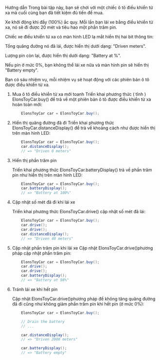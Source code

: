 Hướng dẫn
Trong bài tập này, bạn sẽ chơi với một chiếc ô tô điều khiển từ xa mà cuối cùng bạn đã tiết kiệm đủ tiền để mua.

Xe khởi động khi đầy (100%) ắc quy. Mỗi lần bạn lái xe bằng điều khiển từ xa, nó sẽ đi được 20 mét và tiêu hao một phần trăm pin.

Chiếc xe điều khiển từ xa có màn hình LED lạ mắt hiển thị hai bit thông tin:

Tổng quãng đường nó đã lái, được hiển thị dưới dạng: "Driven <METERS> meters".

Lượng pin còn lại, được hiển thị dưới dạng: "Battery at <PERCENTAGE>%".

Nếu pin ở mức 0%, bạn không thể lái xe nữa và màn hình pin sẽ hiển thị "Battery empty".

Bạn có sáu nhiệm vụ, mỗi nhiệm vụ sẽ hoạt động với các phiên bản ô tô được điều khiển từ xa.


1. Mua ô tô điều khiển từ xa mới toanh
    Triển khai phương thức ( tĩnh ) ElonsToyCar.buy() để trả về một phiên bản ô tô được điều khiển từ xa hoàn toàn mới:

    ```Java
        ElonsToyCar car = ElonsToyCar.buy();
    ```

2. Hiển thị quãng đường đã đi
    Triển khai phương thức ElonsToyCar.distanceDisplay() để trả về khoảng cách như được hiển thị trên màn hình LED:

    ```Java
        ElonsToyCar car = ElonsToyCar.buy();
        car.distanceDisplay();
        // => "Driven 0 meters"
    ```

3. Hiển thị phần trăm pin

    Triển khai phương thức ElonsToyCar.batteryDisplay() trả về phần trăm pin như hiển thị trên màn hình LED:

    ```Java
        ElonsToyCar car = ElonsToyCar.buy();
        car.batteryDisplay();
        // => "Battery at 100%"
    ```

4. Cập nhật số mét đã đi khi lái xe

    Triển khai phương thức ElonsToyCar.drive() cập nhật số mét đã lái:


    ```Java
        ElonsToyCar car = ElonsToyCar.buy();
        car.drive();
        car.drive();
        car.distanceDisplay();
        // => "Driven 40 meters"
    ```

5. Cập nhật phần trăm pin khi lái xe
Cập nhật ElonsToyCar.drive()phương pháp cập nhật phần trăm pin:

    ```Java
        ElonsToyCar car = ElonsToyCar.buy();
        car.drive();
        car.drive();
        car.batteryDisplay();
        // => "Battery at 98%"
    ```

6. Tránh lái xe khi hết pin

    Cập nhật ElonsToyCar.drive()phương pháp để không tăng quãng đường đã đi cũng như không giảm phần trăm pin khi hết pin (ở mức 0%):

    ```Java
        ElonsToyCar car = ElonsToyCar.buy();

        // Drain the battery
        // ...

        car.distanceDisplay();
        // => "Driven 2000 meters"

        car.batteryDisplay();
        // => "Battery empty"
    ```
